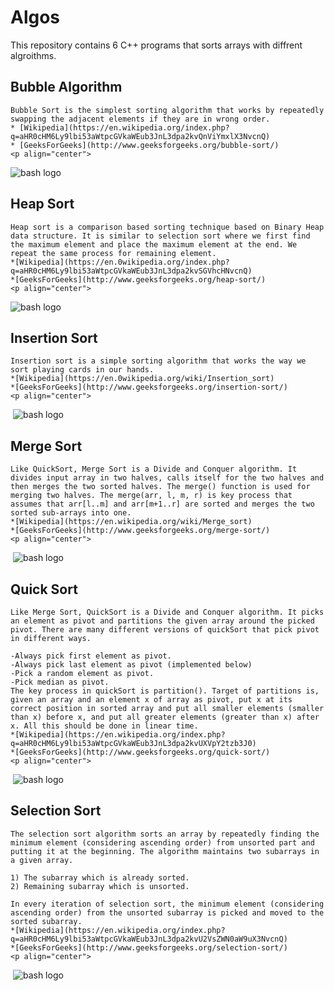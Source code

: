 # Algos
  This repository contains 6 C++ programs that sorts arrays with diffrent algroithms.
  
  ## Bubble Algorithm
    Bubble Sort is the simplest sorting algorithm that works by repeatedly swapping the adjacent elements if they are in wrong order.
    * [Wikipedia](https://en.wikipedia.org/index.php?q=aHR0cHM6Ly9lbi53aWtpcGVkaWEub3JnL3dpa2kvQnViYmxlX3NvcnQ)
    * [GeeksForGeeks](http://www.geeksforgeeks.org/bubble-sort/)
    <p align="center">
  <img src="https://upload.wikimedia.org/wikipedia/commons/thumb/8/83/Bubblesort-edited-color.svg/330px-Bubblesort-edited-color.svg.png" alt="bash logo"/>
</p>
  
  ## Heap Sort
    Heap sort is a comparison based sorting technique based on Binary Heap data structure. It is similar to selection sort where we first find the maximum element and place the maximum element at the end. We repeat the same process for remaining element.
    *[Wikipedia](https://en.0wikipedia.org/index.php?q=aHR0cHM6Ly9lbi53aWtpcGVkaWEub3JnL3dpa2kvSGVhcHNvcnQ)
    *[GeeksForGeeks](http://www.geeksforgeeks.org/heap-sort/)
    <p align="center">
  <img src="https://en.wikipedia.org/index.php?q=aHR0cDovL3VwbG9hZC53aWtpbWVkaWEub3JnL3dpa2lwZWRpYS9jb21tb25zLzEvMWIvU29ydGluZ19oZWFwc29ydF9hbmltLmdpZg" alt="bash logo"/>
</p>

  ## Insertion Sort
    Insertion sort is a simple sorting algorithm that works the way we sort playing cards in our hands.
    *[Wikipedia](https://en.0wikipedia.org/wiki/Insertion_sort)
    *[GeeksForGeeks](http://www.geeksforgeeks.org/insertion-sort/)
    <p align="center">
  <img src="http://www.geeksforgeeks.org/wp-content/uploads/gq/2013/03/Insertion-Sort-300x257.jpg" alt="bash logo"/>
</p>
    
  ## Merge Sort
    Like QuickSort, Merge Sort is a Divide and Conquer algorithm. It divides input array in two halves, calls itself for the two halves and then merges the two sorted halves. The merge() function is used for merging two halves. The merge(arr, l, m, r) is key process that assumes that arr[l..m] and arr[m+1..r] are sorted and merges the two sorted sub-arrays into one.
    *[Wikipedia](https://en.wikipedia.org/wiki/Merge_sort)
    *[GeeksForGeeks](http://www.geeksforgeeks.org/merge-sort/)
    <p align="center">
  <img src="https://en.0wikipedia.org/index.php?q=aHR0cDovL3VwbG9hZC53aWtpbWVkaWEub3JnL3dpa2lwZWRpYS9jb21tb25zL2MvY2MvTWVyZ2Utc29ydC1leGFtcGxlLTMwMHB4LmdpZg" alt="bash logo"/>
</p>

  ## Quick Sort
    Like Merge Sort, QuickSort is a Divide and Conquer algorithm. It picks an element as pivot and partitions the given array around the picked pivot. There are many different versions of quickSort that pick pivot in different ways.

    -Always pick first element as pivot.
    -Always pick last element as pivot (implemented below)
    -Pick a random element as pivot.
    -Pick median as pivot.
    The key process in quickSort is partition(). Target of partitions is, given an array and an element x of array as pivot, put x at its correct position in sorted array and put all smaller elements (smaller than x) before x, and put all greater elements (greater than x) after x. All this should be done in linear time.
    *[Wikipedia](https://en.wikipedia.org/index.php?q=aHR0cHM6Ly9lbi53aWtpcGVkaWEub3JnL3dpa2kvUXVpY2tzb3J0)
    *[GeeksForGeeks](http://www.geeksforgeeks.org/quick-sort/)
    <p align="center">
  <img src="https://en.0wikipedia.org/index.php?q=aHR0cDovL3VwbG9hZC53aWtpbWVkaWEub3JnL3dpa2lwZWRpYS9jb21tb25zLzYvNmEvU29ydGluZ19xdWlja3NvcnRfYW5pbS5naWY" alt="bash logo"/>
</p>

  ## Selection Sort
    The selection sort algorithm sorts an array by repeatedly finding the minimum element (considering ascending order) from unsorted part and putting it at the beginning. The algorithm maintains two subarrays in a given array.

    1) The subarray which is already sorted.
    2) Remaining subarray which is unsorted.

    In every iteration of selection sort, the minimum element (considering ascending order) from the unsorted subarray is picked and moved to the sorted subarray.
    *[Wikipedia](https://en.wikipedia.org/index.php?q=aHR0cHM6Ly9lbi53aWtpcGVkaWEub3JnL3dpa2kvU2VsZWN0aW9uX3NvcnQ)
    *[GeeksForGeeks](http://www.geeksforgeeks.org/selection-sort/)
    <p align="center">
  <img src="https://upload.wikimedia.org/wikipedia/commons/b/b0/Selection_sort_animation.gif" alt="bash logo"/>
</p>
